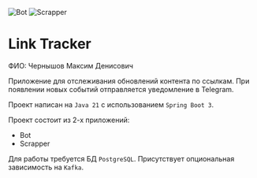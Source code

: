 ![Bot](https://github.com/mizinchik/java-course-2023-backend/actions/workflows/bot.yml/badge.svg)
![Scrapper](https://github.com/mizinchik/java-course-2023-backend/actions/workflows/scrapper.yml/badge.svg)

# Link Tracker

ФИО: Чернышов Максим Денисович

Приложение для отслеживания обновлений контента по ссылкам.
При появлении новых событий отправляется уведомление в Telegram.

Проект написан на `Java 21` с использованием `Spring Boot 3`.

Проект состоит из 2-х приложений:
* Bot
* Scrapper

Для работы требуется БД `PostgreSQL`. Присутствует опциональная зависимость на `Kafka`.
